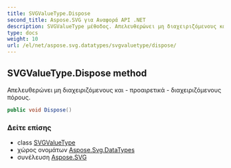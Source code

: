 ```yaml
---
title: SVGValueType.Dispose
second_title: Aspose.SVG για Αναφορά API .NET
description: SVGValueType μέθοδος. Απελευθερώνει μη διαχειριζόμενους και  προαιρετικά  διαχειριζόμενους πόρους.
type: docs
weight: 10
url: /el/net/aspose.svg.datatypes/svgvaluetype/dispose/
---
```

## SVGValueType.Dispose method

Απελευθερώνει μη διαχειριζόμενους και - προαιρετικά - διαχειριζόμενους πόρους.

```csharp
public void Dispose()
```

### Δείτε επίσης

* class [SVGValueType](../)
* χώρος ονομάτων [Aspose.Svg.DataTypes](../../svgvaluetype/)
* συνέλευση [Aspose.SVG](../../../)


